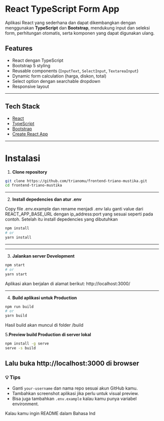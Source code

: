 # React TypeScript Form App

Aplikasi React yang sederhana dan dapat dikembangkan dengan menggunakan **TypeScript** dan **Bootstrap**, mendukung input dan seleksi form, perhitungan otomatis, serta komponen yang dapat digunakan ulang.

## Features

- React dengan TypeScript
- Bootstrap 5 styling
- Reusable components (`InputText`, `SelectInput`, `TextareaInput`)
- Dynamic form calculation (harga, diskon, total)
- Select option dengan searchable dropdown
- Responsive layout

---

## Tech Stack

- [React](https://reactjs.org/)
- [TypeScript](https://www.typescriptlang.org/)
- [Bootstrap](https://getbootstrap.com/)
- [Create React App](https://create-react-app.dev/)

---

# Instalasi

1. **Clone repository**

```bash
git clone https://github.com/trianomu/frontend-triano-mustika.git
cd frontend-triano-mustika
```
---
2. **Install depedencies dan atur .env**

Copy file .env.example dan rename menjadi .env lalu ganti value dari REACT_APP_BASE_URL dengan ip_address:port yang sesuai seperti pada contoh.
Setelah itu install depedencies yang dibutuhkan

```bash
npm install
# or
yarn install
```
---

---
3. **Jalankan server Development**
```bash
npm start
# or
yarn start
```
Aplikasi akan berjalan di alamat berikut: http://localhost:3000/

---
4. **Build aplikasi untuk Production**
```bash
npm run build
# or
yarn build
```

Hasil build akan muncul di folder /build 


5.**Preview build Production di server lokal**

```bash
npm install -g serve
serve -s build
```

Lalu buka http://localhost:3000 di browser
---

### 💡 Tips

- Ganti `your-username` dan nama repo sesuai akun GitHub kamu.
- Tambahkan screenshot aplikasi jika perlu untuk visual preview.
- Bisa juga tambahkan `.env.example` kalau kamu punya variabel environment.

Kalau kamu ingin README dalam Bahasa Ind